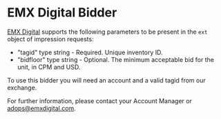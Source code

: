 # EMX Digital Bidder

[EMX Digital](https://emxdigital.com/) supports the following parameters to be present in the `ext` object of impression requests:

- "tagid" type string - Required. Unique inventory ID.
- "bidfloor" type string - Optional. The minimum acceptable bid for the unit, in CPM and USD.

To use this bidder you will need an account and a valid tagid from our exchange.

For further information, please contact your Account Manager or adops@emxdigital.com.
